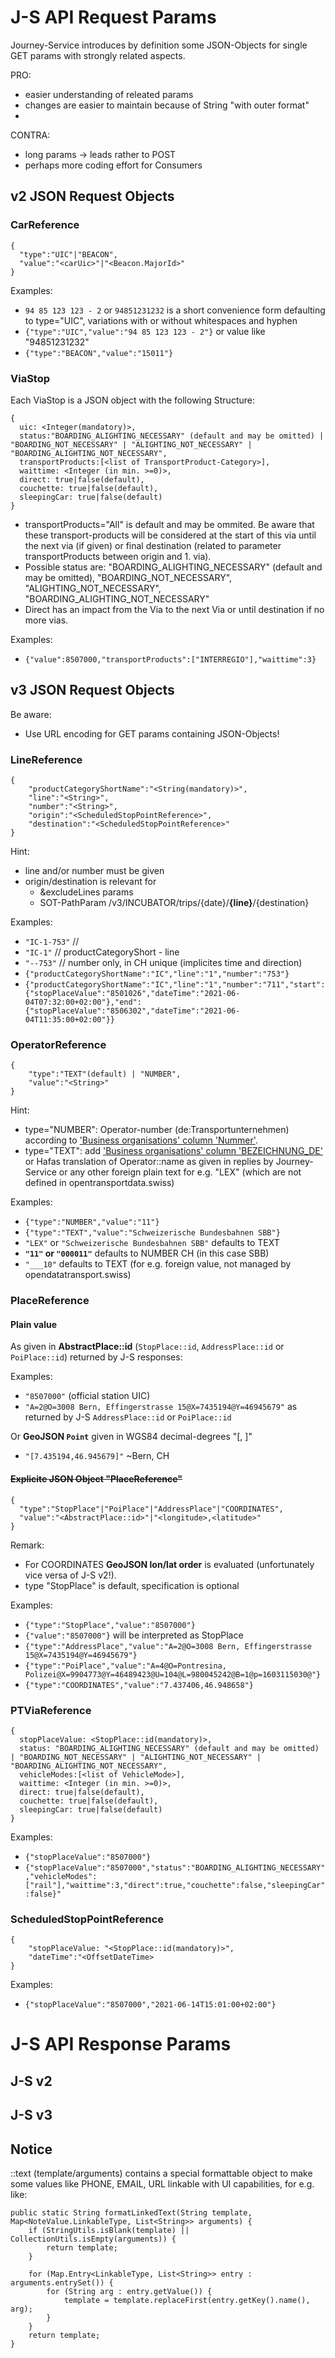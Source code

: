 # J-S API Request Params
Journey-Service introduces by definition some JSON-Objects for single GET params with strongly related aspects.

PRO:
* easier understanding of releated params
* changes are easier to maintain because of String "with outer format"
* 
CONTRA:
* long params -> leads rather to POST 
* perhaps more coding effort for Consumers

## v2 JSON Request Objects
### CarReference
    {
      "type":"UIC"|"BEACON",
      "value":"<carUic>"|"<Beacon.MajorId>"
    }
    
  
Examples:
* `94 85 123 123 - 2` or `94851231232` is a short convenience form defaulting to type="UIC", variations with or without whitespaces and hyphen
* `{"type":"UIC","value":"94 85 123 123 - 2"}` or value like "94851231232"
* `{"type":"BEACON","value":"15011"}`

### ViaStop
Each ViaStop is a JSON object with the following Structure:  

    {
      uic: <Integer(mandatory)>,
      status:"BOARDING_ALIGHTING_NECESSARY" (default and may be omitted) | "BOARDING_NOT_NECESSARY" | "ALIGHTING_NOT_NECESSARY" | "BOARDING_ALIGHTING_NOT_NECESSARY",
      transportProducts:[<list of TransportProduct-Category>],
      waittime: <Integer (in min. >=0)>,
      direct: true|false(default),
      couchette: true|false(default),
      sleepingCar: true|false(default)
    }


* transportProducts="All" is default and may be ommited. Be aware that these transport-products will be considered at the start of this via until the next via (if given) or final destination (related to parameter transportProducts between origin and 1. via).
* Possible status are: "BOARDING_ALIGHTING_NECESSARY" (default and may be omitted), "BOARDING_NOT_NECESSARY", "ALIGHTING_NOT_NECESSARY", "BOARDING_ALIGHTING_NOT_NECESSARY"
* Direct has an impact from the Via to the next Via or until destination if no more vias.

Examples:
* `{"value":8507000,"transportProducts":["INTERREGIO"],"waittime":3}`
    
## v3 JSON Request Objects

Be aware:
* Use URL encoding for GET params containing JSON-Objects!

### LineReference
    {
        "productCategoryShortName":"<String(mandatory)>",
        "line":"<String>",
        "number":"<String>",
        "origin":"<ScheduledStopPointReference>",
        "destination":"<ScheduledStopPointReference>"
    }

Hint:
* line and/or number must be given
*  origin/destination is relevant for
    * &excludeLines params
    * SOT-PathParam /v3/INCUBATOR/trips/{date}/**{line}**/{destination}

Examples:
* `"IC-1-753"` // 
* `"IC-1"`   // productCategoryShort - line
* `"--753"`  // number only, in CH unique (implicites time and direction)
*  `{"productCategoryShortName":"IC","line":"1","number":"753"}`
* `{"productCategoryShortName":"IC","line":"1","number":"711","start":{"stopPlaceValue":"8501026","dateTime":"2021-06-04T07:32:00+02:00"},"end":{"stopPlaceValue":"8506302","dateTime":"2021-06-04T11:35:00+02:00"}}`

### OperatorReference
    {
        "type":"TEXT"(default) | "NUMBER",
        "value":"<String>"
    }

Hint:
* type="NUMBER": Operator-number (de:Transportunternehmen) according to ['Business organisations' column 'Nummer'](https://opentransportdata.swiss/en/dataset/goch).
* type="TEXT": add ['Business organisations' column 'BEZEICHNUNG_DE'](https://opentransportdata.swiss/en/dataset/goch) or Hafas translation of Operator::name as given in replies  by Journey-Service or any other foreign plain text for e.g. "LEX" (which are not defined in opentransportdata.swiss)

Examples:
* `{"type":"NUMBER","value":"11"}`
* `{"type":"TEXT","value":"Schweizerische Bundesbahnen SBB"}`
* `"LEX"` or `"Schweizerische Bundesbahnen SBB"` defaults to TEXT
* **`"11"` or `"000011"`** defaults to NUMBER CH (in this case SBB)
* `"___10"` defaults to TEXT (for e.g. foreign value, not managed by opendatatransport.swiss)

### PlaceReference

#### Plain value
As given in **AbstractPlace::id** (`StopPlace::id`, `AddressPlace::id` or `PoiPlace::id`) returned by J-S responses:

Examples:
* `"8507000"` (official station UIC)
* `"A=2@O=3008 Bern, Effingerstrasse 15@X=7435194@Y=46945679"` as returned by J-S `AddressPlace::id` or `PoiPlace::id`

Or **GeoJSON `Point`** given in WGS84 decimal-degrees "[<lon>, <lat>]"
* `"[7.435194,46.945679]"` ~Bern, CH

#### ~~Explicite JSON Object "PlaceReference"~~
    {
      "type":"StopPlace"|"PoiPlace"|"AddressPlace"|"COORDINATES",
      "value":"<AbstractPlace::id>"|"<longitude>,<latitude>"
    }
    
Remark:
* For COORDINATES **GeoJSON lon/lat order** is evaluated (unfortunately vice versa of J-S v2!).
* type "StopPlace" is default, specification is optional
  
Examples:
* `{"type":"StopPlace","value":"8507000"}`
* `{"value":"8507000"}` will be interpreted as StopPlace
* `{"type":"AddressPlace","value":"A=2@O=3008 Bern, Effingerstrasse 15@X=7435194@Y=46945679"}`
* `{"type":"PoiPlace","value":"A=4@O=Pontresina, Polizei@X=9904773@Y=46489423@U=104@L=980045242@B=1@p=1603115030@"}`
* `{"type":"COORDINATES","value":"7.437406,46.948658"}`

### PTViaReference
    {
      stopPlaceValue: <StopPlace::id(mandatory)>,
      status: "BOARDING_ALIGHTING_NECESSARY" (default and may be omitted) | "BOARDING_NOT_NECESSARY" | "ALIGHTING_NOT_NECESSARY" | "BOARDING_ALIGHTING_NOT_NECESSARY",
      vehicleModes:[<list of VehicleMode>],
      waittime: <Integer (in min. >=0)>,
      direct: true|false(default),
      couchette: true|false(default),
      sleepingCar: true|false(default)
    }

Examples:
* `{"stopPlaceValue":"8507000"}`
* `{"stopPlaceValue":"8507000","status":"BOARDING_ALIGHTING_NECESSARY","vehicleModes":["rail"],"waittime":3,"direct":true,"couchette":false,"sleepingCar":false}"`

### ScheduledStopPointReference
    {
        "stopPlaceValue: "<StopPlace::id(mandatory)>",
        "dateTime":"<OffsetDateTime>
    }
    
Examples:
* `{"stopPlaceValue":"8507000","2021-06-14T15:01:00+02:00"}`

# J-S API Response Params
## J-S  v2

## J-S v3

## Notice

::text (template/arguments) contains a special formattable object to make some values like PHONE, EMAIL, URL linkable with UI capabilities, for e.g. like:

    public static String formatLinkedText(String template, Map<NoteValue.LinkableType, List<String>> arguments) {
        if (StringUtils.isBlank(template) || CollectionUtils.isEmpty(arguments)) {
            return template;
        }

        for (Map.Entry<LinkableType, List<String>> entry : arguments.entrySet()) {
            for (String arg : entry.getValue()) {
                template = template.replaceFirst(entry.getKey().name(), arg);
            }
        }
        return template;
    }
